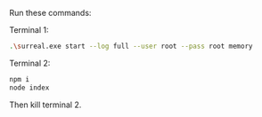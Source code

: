 Run these commands:

Terminal 1:

```sh
.\surreal.exe start --log full --user root --pass root memory
```

Terminal 2:

```sh
npm i
node index
```

Then kill terminal 2.
